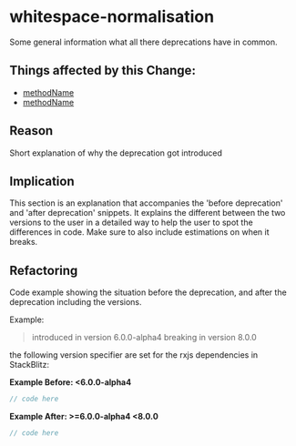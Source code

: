 <!-- ruid-groups

- :
  - /tree//whitespace-normalisation/crawled.ts#L12
  - /tree//whitespace-normalisation/crawled.ts#L18
  - /tree//whitespace-normalisation/crawled.ts#L24

ruid-groups -->

# whitespace-normalisation

Some general information what all there deprecations have in common.

## Things affected by this Change:

- [methodName](url)
- [methodName](url)

## Reason

Short explanation of why the deprecation got introduced

## Implication

This section is an explanation that accompanies the 'before deprecation' and 'after deprecation' snippets.
It explains the different between the two versions to the user in a detailed way to help the user to spot the differences in code.
Make sure to also include estimations on when it breaks.

## Refactoring

Code example showing the situation before the deprecation, and after the deprecation including the versions.

Example:

> introduced in version 6.0.0-alpha4
> breaking in version 8.0.0

the following version specifier are set for the rxjs dependencies in StackBlitz:

**Example Before: <6.0.0-alpha4**

```ts
// code here
```

**Example After: >=6.0.0-alpha4 <8.0.0**

```ts
// code here
```